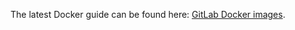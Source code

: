 The latest Docker guide can be found here: [GitLab Docker images](https://docs.gitlab.com/ee/install/docker.html).
